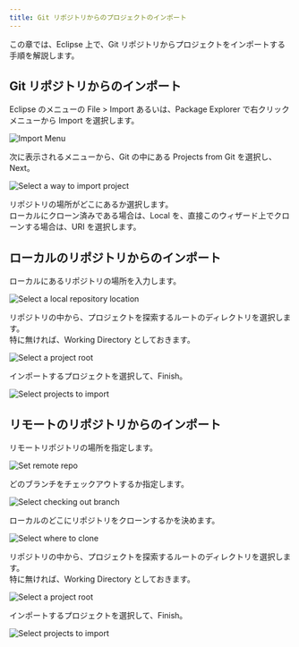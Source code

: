 ```yaml
---
title: Git リポジトリからのプロジェクトのインポート
---
```

この章では、Eclipse 上で、Git リポジトリからプロジェクトをインポートする手順を解説します。

## Git リポジトリからのインポート

Eclipse のメニューの File > Import あるいは、Package Explorer で右クリックメニューから Import を選択します。

![Import Menu]({{site.baseurl}}/assets/04-01/import_context_menu.png)

次に表示されるメニューから、Git の中にある Projects from Git を選択し、Next。

![Select a way to import project]({{site.baseurl}}/assets/04-01/projects_from_git.png)

リポジトリの場所がどこにあるか選択します。<br />
ローカルにクローン済みである場合は、Local を、直接このウィザード上でクローンする場合は、URI を選択します。

## ローカルのリポジトリからのインポート

ローカルにあるリポジトリの場所を入力します。

![Select a local repository location]({{site.baseurl}}/assets/04-01/select_repository.png)

リポジトリの中から、プロジェクトを探索するルートのディレクトリを選択します。<br />
特に無ければ、Working Directory としておきます。

![Select a project root]({{site.baseurl}}/assets/04-01/select_project_dir.png)

インポートするプロジェクトを選択して、Finish。

![Select projects to import]({{site.baseurl}}/assets/04-01/import_project.png)

## リモートのリポジトリからのインポート

リモートリポジトリの場所を指定します。

![Set remote repo]({{site.baseurl}}/assets/04-01/set_source_remote_repo.png)

どのブランチをチェックアウトするか指定します。

![Select checking out branch]({{site.baseurl}}/assets/04-01/select_branch.png)

ローカルのどこにリポジトリをクローンするかを決めます。

![Select where to clone]({{site.baseurl}}/assets/04-01/select_local_dest_dir.png)

リポジトリの中から、プロジェクトを探索するルートのディレクトリを選択します。<br />
特に無ければ、Working Directory としておきます。

![Select a project root]({{site.baseurl}}/assets/04-01/select_project_dir.png)

インポートするプロジェクトを選択して、Finish。

![Select projects to import]({{site.baseurl}}/assets/04-01/import_project.png)
